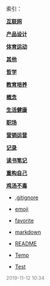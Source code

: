  索引：


**[互联网](/互联网/index.md)**

**[产品设计](/产品设计/index.md)**

**[体育运动](/体育运动/index.md)**

**[其他](/其他/index.md)**

**[哲学](/哲学/index.md)**

**[教育培养](/教育培养/index.md)**

**[概念](/概念/index.md)**

**[生活健康](/生活健康/index.md)**

**[职场](/职场/index.md)**

**[营销运营](/营销运营/index.md)**

**[记录](/记录/index.md)**

**[读书笔记](/读书笔记/index.md)**

**[重构自己](/重构自己/index.md)**

**[鸡汤不毒](/鸡汤不毒/index.md)**

- [.gitignore](/.gitignore)

- [emoji](/emoji.md)

- [favorite](/favorite.md)

- [markdown](/markdown.md)

- [README](/README.md)

- [Temp](/Temp.md)

- [Test](/Test.md)


<font size=2 color='grey'> 2019-11-12 10:34 </font>